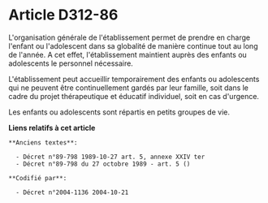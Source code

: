 # Article D312-86

L'organisation générale de l'établissement permet de prendre en charge l'enfant ou l'adolescent dans sa globalité de manière
continue tout au long de l'année. A cet effet, l'établissement maintient auprès des enfants ou adolescents le personnel
nécessaire.

L'établissement peut accueillir temporairement des enfants ou adolescents qui ne peuvent être continuellement gardés par leur
famille, soit dans le cadre du projet thérapeutique et éducatif individuel, soit en cas d'urgence.

Les enfants ou adolescents sont répartis en petits groupes de vie.

**Liens relatifs à cet article**

	**Anciens textes**:

	  - Décret n°89-798 1989-10-27 art. 5, annexe XXIV ter
	  - Décret n°89-798 du 27 octobre 1989 - art. 5 ()

	**Codifié par**:

	  - Décret n°2004-1136 2004-10-21
